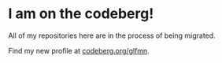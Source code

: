 # I am on the codeberg!

All of my repositories here are in the process of being migrated.

Find my new profile at [codeberg.org/glfmn](https://codeberg.org/glfmn).
